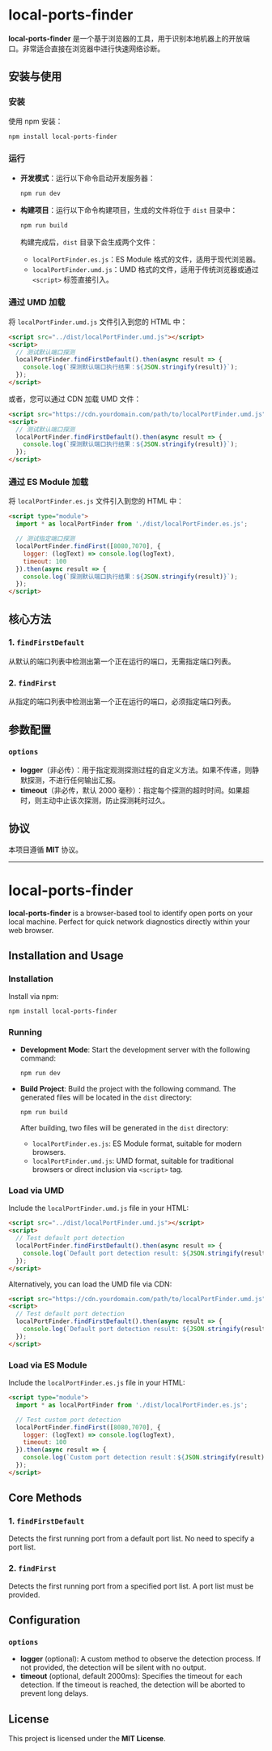 # local-ports-finder

**local-ports-finder** 是一个基于浏览器的工具，用于识别本地机器上的开放端口。非常适合直接在浏览器中进行快速网络诊断。

## 安装与使用

### 安装

使用 npm 安装：

```bash
npm install local-ports-finder
```

### 运行

- **开发模式**：运行以下命令启动开发服务器：

  ```bash
  npm run dev
  ```

- **构建项目**：运行以下命令构建项目，生成的文件将位于 `dist` 目录中：

  ```bash
  npm run build
  ```

  构建完成后，`dist` 目录下会生成两个文件：
  - `localPortFinder.es.js`：ES Module 格式的文件，适用于现代浏览器。
  - `localPortFinder.umd.js`：UMD 格式的文件，适用于传统浏览器或通过 `<script>` 标签直接引入。

### 通过 UMD 加载

将 `localPortFinder.umd.js` 文件引入到您的 HTML 中：

```html
<script src="../dist/localPortFinder.umd.js"></script>
<script>
  // 测试默认端口探测
  localPortFinder.findFirstDefault().then(async result => {
    console.log(`探测默认端口执行结果：${JSON.stringify(result)}`);
  });
</script>
```

或者，您可以通过 CDN 加载 UMD 文件：

```html
<script src="https://cdn.yourdomain.com/path/to/localPortFinder.umd.js"></script>
<script>
  // 测试默认端口探测
  localPortFinder.findFirstDefault().then(async result => {
    console.log(`探测默认端口执行结果：${JSON.stringify(result)}`);
  });
</script>
```

### 通过 ES Module 加载

将 `localPortFinder.es.js` 文件引入到您的 HTML 中：

```html
<script type="module">
  import * as localPortFinder from './dist/localPortFinder.es.js';

  // 测试指定端口探测
  localPortFinder.findFirst([8080,7070], {
    logger: (logText) => console.log(logText),
    timeout: 100
  }).then(async result => {
    console.log(`探测默认端口执行结果：${JSON.stringify(result)}`);
  });
</script>
```

## 核心方法

### 1. `findFirstDefault`

从默认的端口列表中检测出第一个正在运行的端口，无需指定端口列表。

### 2. `findFirst`

从指定的端口列表中检测出第一个正在运行的端口，必须指定端口列表。

## 参数配置

### `options`

- **logger**（非必传）：用于指定观测探测过程的自定义方法。如果不传递，则静默探测，不进行任何输出汇报。
- **timeout**（非必传，默认 2000 毫秒）：指定每个探测的超时时间。如果超时，则主动中止该次探测，防止探测耗时过久。

## 协议

本项目遵循 **MIT** 协议。

---

# local-ports-finder

**local-ports-finder** is a browser-based tool to identify open ports on your local machine. Perfect for quick network diagnostics directly within your web browser.

## Installation and Usage

### Installation

Install via npm:

```bash
npm install local-ports-finder
```

### Running

- **Development Mode**: Start the development server with the following command:

  ```bash
  npm run dev
  ```

- **Build Project**: Build the project with the following command. The generated files will be located in the `dist` directory:

  ```bash
  npm run build
  ```

  After building, two files will be generated in the `dist` directory:
  - `localPortFinder.es.js`: ES Module format, suitable for modern browsers.
  - `localPortFinder.umd.js`: UMD format, suitable for traditional browsers or direct inclusion via `<script>` tag.

### Load via UMD

Include the `localPortFinder.umd.js` file in your HTML:

```html
<script src="../dist/localPortFinder.umd.js"></script>
<script>
  // Test default port detection
  localPortFinder.findFirstDefault().then(async result => {
    console.log(`Default port detection result: ${JSON.stringify(result)}`);
  });
</script>
```

Alternatively, you can load the UMD file via CDN:

```html
<script src="https://cdn.yourdomain.com/path/to/localPortFinder.umd.js"></script>
<script>
  // Test default port detection
  localPortFinder.findFirstDefault().then(async result => {
    console.log(`Default port detection result: ${JSON.stringify(result)}`);
  });
</script>
```

### Load via ES Module

Include the `localPortFinder.es.js` file in your HTML:

```html
<script type="module">
  import * as localPortFinder from './dist/localPortFinder.es.js';

  // Test custom port detection
  localPortFinder.findFirst([8080,7070], {
    logger: (logText) => console.log(logText),
    timeout: 100
  }).then(async result => {
    console.log(`Custom port detection result：${JSON.stringify(result)}`);
  });
</script>
```

## Core Methods

### 1. `findFirstDefault`

Detects the first running port from a default port list. No need to specify a port list.

### 2. `findFirst`

Detects the first running port from a specified port list. A port list must be provided.

## Configuration

### `options`

- **logger** (optional): A custom method to observe the detection process. If not provided, the detection will be silent with no output.
- **timeout** (optional, default 2000ms): Specifies the timeout for each detection. If the timeout is reached, the detection will be aborted to prevent long delays.

## License

This project is licensed under the **MIT License**.
```
